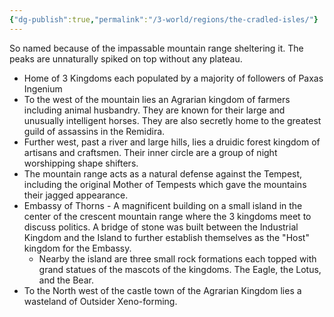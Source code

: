 ```yaml
---
{"dg-publish":true,"permalink":"/3-world/regions/the-cradled-isles/"}
---
```


So named because of the impassable mountain range sheltering it. The peaks are unnaturally spiked on top without any plateau. 

- Home of 3 Kingdoms each populated by a majority of followers of Paxas Ingenium
- To the west of the mountain lies an Agrarian kingdom of farmers including animal husbandry. They are known for their large and unusually intelligent horses. They are also secretly home to the greatest guild of assassins in the Remidira.
- Further west, past a river and large hills, lies a druidic forest kingdom of artisans and craftsmen. Their inner circle are a group of night worshipping shape shifters.
- The mountain range acts as a natural defense against the Tempest, including the original Mother of Tempests which gave the mountains their  jagged appearance.
- Embassy of Thorns - A magnificent building on a small island in the center of the crescent mountain range where the 3 kingdoms meet to discuss politics. A bridge of stone was built between the Industrial Kingdom and the Island to further establish themselves as the "Host" kingdom for the Embassy.
	-  Nearby the island are three small rock formations each topped with grand statues of the mascots of the kingdoms. The Eagle, the Lotus, and the Bear.
- To the North west of the castle town of the Agrarian Kingdom lies a wasteland of Outsider Xeno-forming.